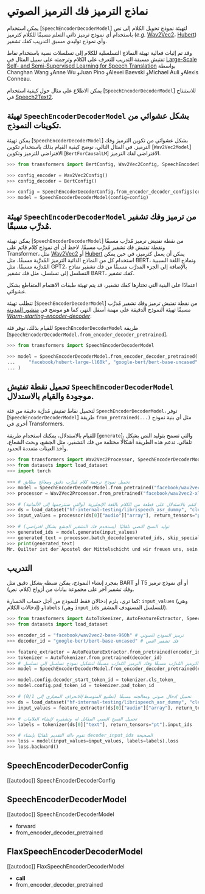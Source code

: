 # نماذج الترميز فك الترميز الصوتي 

يمكن استخدام [`SpeechEncoderDecoderModel`] لتهيئة نموذج تحويل الكلام إلى نص باستخدام أي نموذج ترميز ذاتي التعلم مسبقًا للكلام كترميز (*e.g.* [Wav2Vec2](wav2vec2)، [Hubert](hubert)) وأي نموذج توليدي مسبق التدريب كفك تشفير.

وقد تم إثبات فعالية تهيئة النماذج التسلسلية للكلام إلى تسلسلات نصية باستخدام نقاط تفتيش مسبقة التدريب للتعرف على الكلام وترجمته على سبيل المثال في [Large-Scale Self- and Semi-Supervised Learning for Speech Translation](https://arxiv.org/abs/2104.06678) بواسطة Changhan Wang وAnne Wu وJuan Pino وAlexei Baevski وMichael Auli وAlexis Conneau.

يمكن الاطلاع على مثال حول كيفية استخدام [`SpeechEncoderDecoderModel`] للاستنتاج في [Speech2Text2](speech_to_text_2).

## تهيئة `SpeechEncoderDecoderModel` بشكل عشوائي من تكوينات النموذج.

يمكن تهيئة [`SpeechEncoderDecoderModel`] بشكل عشوائي من تكوين الترميز وفك الترميز. في المثال التالي، نوضح كيفية القيام بذلك باستخدام تكوين [`Wav2Vec2Model`] الافتراضي للترميز
وتكوين [`BertForCausalLM`] الافتراضي لفك الترميز.

```python
>>> from transformers import BertConfig, Wav2Vec2Config, SpeechEncoderDecoderConfig, SpeechEncoderDecoderModel

>>> config_encoder = Wav2Vec2Config()
>>> config_decoder = BertConfig()

>>> config = SpeechEncoderDecoderConfig.from_encoder_decoder_configs(config_encoder, config_decoder)
>>> model = SpeechEncoderDecoderModel(config=config)
```

## تهيئة `SpeechEncoderDecoderModel` من ترميز وفك تشفير مُدرَّب مسبقًا.

يمكن تهيئة [`SpeechEncoderDecoderModel`] من نقطة تفتيش ترميز مُدرَّب مسبقًا ونقطة تفتيش فك تشفير مُدرَّب مسبقًا. لاحظ أن أي نموذج كلام قائم على Transformer، مثل [Wav2Vec2](wav2vec2) أو [Hubert](hubert) يمكن أن يعمل كترميز، في حين يمكن استخدام كل من النماذج الذاتية الترميز المُدرَّبة مسبقًا، مثل BERT، ونماذج اللغة السببية المُدرَّبة مسبقًا، مثل GPT2، بالإضافة إلى الجزء المدرَّب مسبقًا من فك تشفير نماذج التسلسل إلى تسلسل، مثل فك تشفير BART، كفك تشفير.

اعتمادًا على البنية التي تختارها كفك تشفير، قد يتم تهيئة طبقات الاهتمام المتقاطع بشكل عشوائي.

تتطلب تهيئة [`SpeechEncoderDecoderModel`] من نقطة تفتيش ترميز وفك تشفير مُدرَّب مسبقًا تهيئة النموذج الدقيقة على مهمة أسفل النهر، كما هو موضح في [منشور المدونة *Warm-starting-encoder-decoder*](https://huggingface.co/blog/warm-starting-encoder-decoder).

للقيام بذلك، توفر فئة `SpeechEncoderDecoderModel` طريقة [`SpeechEncoderDecoderModel.from_encoder_decoder_pretrained`].

```python
>>> from transformers import SpeechEncoderDecoderModel

>>> model = SpeechEncoderDecoderModel.from_encoder_decoder_pretrained(
...     "facebook/hubert-large-ll60k", "google-bert/bert-base-uncased"
... )
```

## تحميل نقطة تفتيش `SpeechEncoderDecoderModel` موجودة والقيام بالاستدلال.

لتحميل نقاط تفتيش مُدرَّبة دقيقة من فئة `SpeechEncoderDecoderModel`، توفر [`SpeechEncoderDecoderModel`] طريقة `from_pretrained(...)` مثل أي بنية نموذج أخرى في Transformers.

للقيام بالاستدلال، يمكنك استخدام طريقة [`generate`]، والتي تسمح بتوليد النص بشكل تلقائي. تدعم هذه الطريقة أشكالًا مختلفة من فك التشفير، مثل الجشع، وبحث الشعاع، وأخذ العينات متعددة الحدود.

```python
>>> from transformers import Wav2Vec2Processor, SpeechEncoderDecoderModel
>>> from datasets import load_dataset
>>> import torch

>>> # تحميل نموذج ترجمة كلام مُدرَّب دقيق ومعالج مطابق
>>> model = SpeechEncoderDecoderModel.from_pretrained("facebook/wav2vec2-xls-r-300m-en-to-15")
>>> processor = Wav2Vec2Processor.from_pretrained("facebook/wav2vec2-xls-r-300m-en-to-15")

>>> # لنقم بالاستدلال على قطعة من الكلام باللغة الإنجليزية (والتي سنترجمها إلى الألمانية)
>>> ds = load_dataset("hf-internal-testing/librispeech_asr_dummy", "clean", split="validation")
>>> input_values = processor(ds[0]["audio"]["array"], return_tensors="pt").input_values

>>> # توليد النسخ النصي تلقائيًا (يستخدم فك التشفير الجشع بشكل افتراضي)
>>> generated_ids = model.generate(input_values)
>>> generated_text = processor.batch_decode(generated_ids, skip_special_tokens=True)[0]
>>> print(generated_text)
Mr. Quilter ist der Apostel der Mittelschicht und wir freuen uns, sein Evangelium willkommen heißen zu können.
```

## التدريب 

بمجرد إنشاء النموذج، يمكن ضبطه بشكل دقيق مثل BART أو T5 أو أي نموذج ترميز وفك تشفير آخر على مجموعة بيانات من أزواج (كلام، نص).

كما ترى، يلزم إدخالان فقط للنموذج من أجل حساب الخسارة: `input_values` (وهي إدخالات الكلام) و`labels` (وهي `input_ids` للتسلسل المستهدف المشفر).

```python
>>> from transformers import AutoTokenizer, AutoFeatureExtractor, SpeechEncoderDecoderModel
>>> from datasets import load_dataset

>>> encoder_id = "facebook/wav2vec2-base-960h" # ترميز النموذج الصوتي
>>> decoder_id = "google-bert/bert-base-uncased" # فك تشفير النص

>>> feature_extractor = AutoFeatureExtractor.from_pretrained(encoder_id)
>>> tokenizer = AutoTokenizer.from_pretrained(decoder_id)
>>> # دمج الترميز المُدرَّب مسبقًا وفك الترميز المُدرَّب مسبقًا لتشكيل نموذج تسلسل إلى تسلسل
>>> model = SpeechEncoderDecoderModel.from_encoder_decoder_pretrained(encoder_id, decoder_id)

>>> model.config.decoder_start_token_id = tokenizer.cls_token_
>>> model.config.pad_token_id = tokenizer.pad_token_id

>>> # تحميل إدخال صوتي ومعالجته مسبقًا (تطبيع المتوسط/الانحراف المعياري إلى 0/1)
>>> ds = load_dataset("hf-internal-testing/librispeech_asr_dummy", "clean", split="validation")
>>> input_values = feature_extractor(ds[0]["audio"]["array"], return_tensors="pt").input_values

>>> # تحميل النسخ النصي المقابل له وتشفيره لإنشاء العلامات
>>> labels = tokenizer(ds[0]["text"], return_tensors="pt").input_ids

>>> # تقوم دالة التقديم تلقائيًا بإنشاء decoder_input_ids الصحيحة
>>> loss = model(input_values=input_values, labels=labels).loss
>>> loss.backward()
```

## SpeechEncoderDecoderConfig

[[autodoc]] SpeechEncoderDecoderConfig

## SpeechEncoderDecoderModel

[[autodoc]] SpeechEncoderDecoderModel

- forward
- from_encoder_decoder_pretrained

## FlaxSpeechEncoderDecoderModel

[[autodoc]] FlaxSpeechEncoderDecoderModel

- __call__
- from_encoder_decoder_pretrained